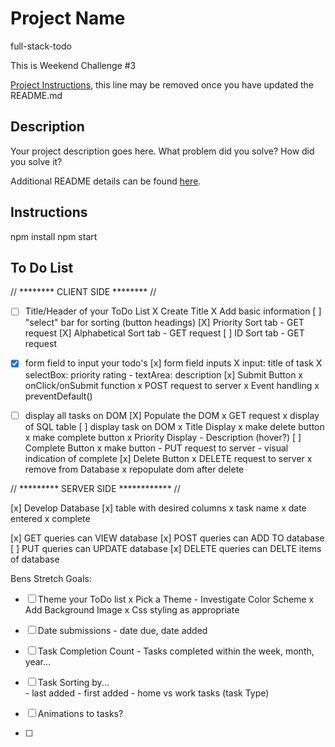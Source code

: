 # Project Name

full-stack-todo 

This is Weekend Challenge #3

[Project Instructions](./INSTRUCTIONS.md), this line may be removed once you have updated the README.md

## Description

Your project description goes here. What problem did you solve? How did you solve it?

Additional README details can be found [here](https://github.com/PrimeAcademy/readme-template/blob/master/README.md).

## Instructions

npm install
npm start

## To Do List

 
 // ********   CLIENT SIDE   ******** // 

 - [ ] Title/Header of your ToDo List
        X Create Title
        X Add basic information
        [ ] "select" bar for sorting (button headings)
            [X] Priority Sort tab
                - GET request
            [X] Alphabetical Sort tab
                - GET request
            [ ] ID Sort tab
                - GET request

 - [x] form field to input your todo's
        [x] form field inputs
            X input: title of task
            X selectBox: priority rating
            - textArea: description 
        [x] Submit Button
            x onClick/onSubmit function
            x POST request to server
            x Event handling
            x preventDefault()

 - [ ] display all tasks on DOM
        [X] Populate the DOM
            x GET request
            x display of SQL table
        [ ] display task on DOM
            x Title Display
            x make delete button
            x make complete button
            x Priority Display
            - Description (hover?)
            [ ] Complete Button
                x make button
                - PUT request to server
                - visual indication of complete
            [x] Delete Button
                x DELETE request to server
                x remove from Database
                x repopulate dom after delete

// *********   SERVER SIDE   ************ //

[x] Develop Database
    [x] table with desired columns
        x task name
        x date entered
        x complete
        
[x] GET queries can VIEW database
[x] POST queries can ADD TO database
[ ] PUT queries can UPDATE database
[x] DELETE queries can DELTE items of database

 



Bens Stretch Goals:

- [ ] Theme your ToDo list
        x Pick a Theme
        - Investigate Color Scheme
        x Add Background Image
        x Css styling as appropriate

 - [ ] Date submissions
        - date due, date added
 - [ ] Task Completion Count
        - Tasks completed within the week, month, year...
 - [ ] Task Sorting by...  
        - last added
        - first added
        - home vs work tasks (task Type)
 - [ ] Animations to tasks?
 - [ ] 

 

